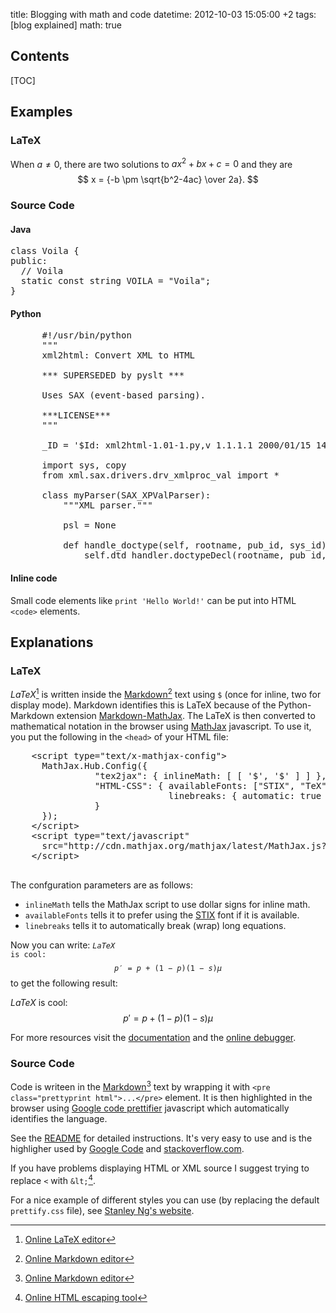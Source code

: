 title: Blogging with math and code
datetime: 2012-10-03 15:05:00 +2
tags: [blog explained]
math: true

## Contents
[TOC]

## Examples

### LaTeX

When $a \ne 0$, there are two solutions to $ax^2 + bx + c = 0$ and they are 
$$
x = {-b \pm \sqrt{b^2-4ac} \over 2a}.
$$

### Source Code

#### Java

<pre class="prettyprint">
class Voila {
public:
  // Voila
  static const string VOILA = "Voila";
}
</pre>

#### Python

<pre class="prettyprint linenums:1">
      #!/usr/bin/python
      """
      xml2html: Convert XML to HTML
      
      *** SUPERSEDED by pyslt ***
      
      Uses SAX (event-based parsing).
      
      ***LICENSE***
      """
      
      _ID = '$Id: xml2html-1.01-1.py,v 1.1.1.1 2000/01/15 14:37:46 ecoaccess Exp $'
      
      import sys, copy
      from xml.sax.drivers.drv_xmlproc_val import *
      
      class myParser(SAX_XPValParser):
          """XML parser."""
      
          psl = None
      
          def handle_doctype(self, rootname, pub_id, sys_id):
              self.dtd_handler.doctypeDecl(rootname, pub_id, sys_id, self.psl)
</pre>

#### Inline code

Small code elements like <code>print 'Hello World!'</code> can be put into HTML <code>&lt;code></code> elements.

## Explanations

### LaTeX

$LaTeX$[^latex] is written inside the [Markdown](http://daringfireball.net/projects/markdown/)[^markdown] text using <code>&#36;</code> (once for inline, two for display mode).
Markdown identifies this is LaTeX because of the Python-Markdown extension [Markdown-MathJax](https://github.com/mayoff/python-markdown-mathjax). The LaTeX is then converted to mathematical notation in the browser using [MathJax](http://www.mathjax.org) javascript. 
To use it, you put the following in the <code><head\></code> of your HTML file:

<pre class="prettyprint html">
	&lt;script type="text/x-mathjax-config">
	  MathJax.Hub.Config({
				"tex2jax": { inlineMath: [ [ '$', '$' ] ] },
				"HTML-CSS": { availableFonts: ["STIX", "TeX"], 
							  linebreaks: { automatic: true }
				}
	  });
	&lt;/script>
	&lt;script type="text/javascript"
	  src="http://cdn.mathjax.org/mathjax/latest/MathJax.js?config=TeX-AMS_HTML">
	&lt;/script>
	
</pre>

The confguration parameters are as follows:

  - <code>inlineMath</code> tells the MathJax script to use dollar signs for inline math.
  - <code>availableFonts</code> tells it to prefer using the [STIX](http://www.stixfonts.org/) font if it is available.
  - <code>linebreaks</code> tells it to automatically break (wrap) long equations.
  
Now you can write: <code>$LaTeX$ is cool:
$$
p' = p + (1-p)(1-s)\mu
$$</code>
to get the following result:

$LaTeX$ is cool:
$$
p' = p + (1-p)(1-s)\mu
$$


For more resources visit the [documentation](http://docs.mathjax.org/en/latest/output.html) and the [online debugger](http://www.onemathematicalcat.org/MathJaxDocumentation/TeXSyntax.htm).

### Source Code 

Code is writeen in the [Markdown](http://daringfireball.net/projects/markdown/)[^markdown] text by wrapping it with <code>&lt;pre class="prettyprint html">...&lt;/pre></code> element.
It is then highlighted in the browser using [Google code prettifier](http://google-code-prettify.googlecode.com) javascript which automatically identifies the language. 

See the [README](http://google-code-prettify.googlecode.com/svn/trunk/README.html) for detailed instructions. 
It's very easy to use and is the highligher used by [Google Code](http://code.google.com) and [stackoverflow.com](http://stackoverflow.com/).

If you have problems displaying HTML or XML source I suggest trying to replace <code>&lt;</code> with <code>&amp;lt;</code>[^html-escaping-tool].

For a nice example of different styles you can use (by replacing the default <code>prettify.css</code> file), see [Stanley Ng's website](http://demo.stanleyhlng.com/prettify-js/?id=sons-of-obsidian-dark).


[^latex]: [Online LaTeX editor](http://texify.com/)
[^markdown]: [Online Markdown editor](http://www.ctrlshift.net/project/markdowneditor/)
[^html-escaping-tool]: [Online HTML escaping tool](http://www.htmlescape.net/htmlescape_tool.html)
